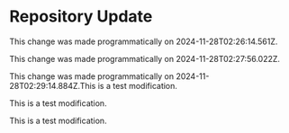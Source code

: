 # Repository Update

This change was made programmatically on 2024-11-28T02:26:14.561Z.

This change was made programmatically on 2024-11-28T02:27:56.022Z.

This change was made programmatically on 2024-11-28T02:29:14.884Z.This is a test modification.

This is a test modification.

This is a test modification.
